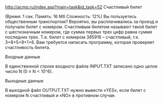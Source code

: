 http://acmp.ru/index.asp?main=task&id_task=52
Счастливый билет

(Время: 1 сек. Память: 16 Мб Сложность: 12%)
Вы пользуетесь общественным транспортом? Вероятно, вы расплачивались за проезд и получали билет с номером. Счастливым билетом называют такой билет с шестизначным номером, где сумма первых трех цифр равна сумме последних трех. Т.е. билет с номером 385916 – счастливый, т.к. 3+8+5=9+1+6. Вам требуется написать программу, которая проверяет счастливость билета.

Входные данные

В единственной строке входного файла INPUT.TXT записано одно целое число N (0 ≤ N < 10^6).

Выходные данные

В выходной файл OUTPUT.TXT нужно вывести «YES», если билет с номером N счастливый и «NO» в противном случае.